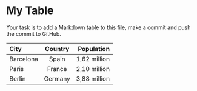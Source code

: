 # My Table

Your task is to add a Markdown table to this file, make a commit and push the commit to GitHub.


| City | Country | Population |
| :- | :-: | -: |
| Barcelona | Spain | 1,62 million |
| Paris | France | 2,10 million |
| Berlin | Germany | 3,88 million |